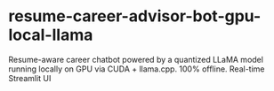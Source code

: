 # resume-career-advisor-bot-gpu-local-llama
Resume-aware career chatbot powered by a quantized LLaMA model running locally on GPU via CUDA + llama.cpp. 100% offline. Real-time Streamlit UI
